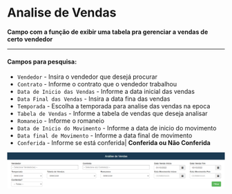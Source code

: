 # Analise de Vendas
**Campo com a função de exibir uma tabela pra gerenciar a vendas de certo vendedor**
***

#### **Campos para pesquisa**:

* `Vendedor` - Insira o vendedor que desejá procurar
* `Contrato` - Informe o contrato que o vendedor trabalhou
* `Data de Inicio das Vendas` - Informe a data inicial das vendas
* `Data Final das Vendas` - Insira a data fina das vendas
* `Temporada` - Escolha a temporada para analise das vendas na epoca
* `Tabela de Vendas` - Informe a tabela de vendas que deseja analisar
* `Romaneio` - Informe o romaneio 
* `Data de Inicio do Movimento` - Informe a data de inicio do movimento
* `Data final de Movimento` - Informe a data final de movimento
* `Conferida` - Informe se está conferida| **Conferida ou Não Conferida**

![](../../../img/vendasFiltro.png)

<br>
<br>